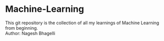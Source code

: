 # Machine-Learning
This git repository is the collection of all my learnings of Machine Learning from beginning.
<br>
Author: Nagesh Bhagelli
